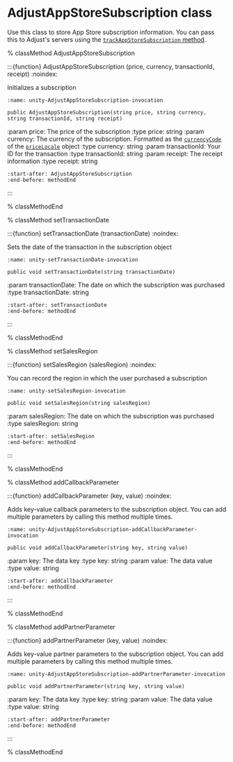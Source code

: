 # AdjustAppStoreSubscription class

Use this class to store App Store subscription information. You can pass this to Adjust's servers using the [`trackAppStoreSubscription` method](unity-trackAppStoreSubscription-invocation).

% classMethod AdjustAppStoreSubscription

:::{function} AdjustAppStoreSubscription (price, currency, transactionId, receipt)
:noindex:

Initializes a subscription

```{code-block} cs
:name: unity-AdjustAppStoreSubscription-invocation

public AdjustAppStoreSubscription(string price, string currency, string transactionId, string receipt)
```

:param price: The price of the subscription
:type price: string
:param currency: The currency of the subscription. Formatted as the [`currencyCode`](https://developer.apple.com/documentation/foundation/nslocale/1642836-currencycode?language=objc) of the [`priceLocale`](https://developer.apple.com/documentation/storekit/skproduct/1506145-pricelocale?language=objc) object
:type currency: string
:param transactionId: Your ID for the transaction
:type transactionId: string
:param receipt: The receipt information
:type receipt: string


```{include} /unity/fragments/AdjustAppStoreSubscription.md
:start-after: AdjustAppStoreSubscription
:end-before: methodEnd
```

:::

% classMethodEnd

% classMethod setTransactionDate

:::{function} setTransactionDate (transactionDate)
:noindex:

Sets the date of the transaction in the subscription object

```{code-block} cs
:name: unity-setTransactionDate-invocation

public void setTransactionDate(string transactionDate)
```

:param transactionDate: The date on which the subscription was purchased
:type transactionDate: string

```{include} /unity/fragments/AdjustAppStoreSubscription.md
:start-after: setTransactionDate
:end-before: methodEnd
```

:::

% classMethodEnd

% classMethod setSalesRegion

:::{function} setSalesRegion (salesRegion)
:noindex:

You can record the region in which the user purchased a subscription

```{code-block} cs
:name: unity-setSalesRegion-invocation

public void setSalesRegion(string salesRegion)
```

:param salesRegion: The date on which the subscription was purchased
:type salesRegion: string

```{include} /unity/fragments/AdjustAppStoreSubscription.md
:start-after: setSalesRegion
:end-before: methodEnd
```

:::

% classMethodEnd

% classMethod addCallbackParameter

:::{function} addCallbackParameter (key, value)
:noindex:

Adds key-value callback parameters to the subscription object. You can add multiple parameters by calling this method multiple times.

```{code-block} cs
:name: unity-AdjustAppStoreSubscription-addCallbackParameter-invocation

public void addCallbackParameter(string key, string value)
```

:param key: The data key
:type key: string
:param value: The data value
:type value: string

```{include} /unity/fragments/AdjustAppStoreSubscription.md
:start-after: addCallbackParameter
:end-before: methodEnd
```

:::

% classMethodEnd

% classMethod addPartnerParameter

:::{function} addPartnerParameter (key, value)
:noindex:

Adds key-value partner parameters to the subscription object. You can add multiple parameters by calling this method multiple times.

```{code-block} cs
:name: unity-AdjustAppStoreSubscription-addPartnerParameter-invocation

public void addPartnerParameter(string key, string value)
```

:param key: The data key
:type key: string
:param value: The data value
:type value: string

```{include} /unity/fragments/AdjustAppStoreSubscription.md
:start-after: addPartnerParameter
:end-before: methodEnd
```

:::

% classMethodEnd
